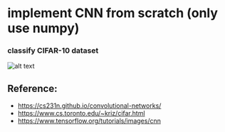 # implement CNN from scratch (only use numpy)
### classify CIFAR-10 dataset
![alt text](https://www.tensorflow.org/static/tutorials/images/cnn_files/output_K3PAELE2eSU9_0.png)

## Reference:
* https://cs231n.github.io/convolutional-networks/
* https://www.cs.toronto.edu/~kriz/cifar.html
* https://www.tensorflow.org/tutorials/images/cnn
